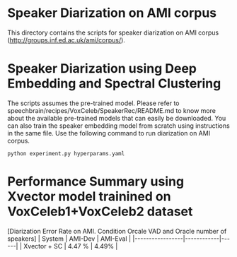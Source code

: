 # Speaker Diarization on AMI corpus
This directory contains the scripts for speaker diarization on AMI corpus (http://groups.inf.ed.ac.uk/ami/corpus/).


# Speaker Diarization using Deep Embedding and Spectral Clustering
The scripts assumes the pre-trained model. Please refer to speechbrain/recipes/VoxCeleb/SpeakerRec/README.md to know more about the available pre-trained models that can easily be downloaded.
You can also train the speaker embedding model from scratch using instructions in the same file. Use the following command to run diarization on AMI corpus.

`python experiment.py hyperparams.yaml`

# Performance Summary using Xvector model trainined on VoxCeleb1+VoxCeleb2 dataset
[Diarization Error Rate on AMI. Condition Orcale VAD and Oracle number of speakers]
| System          | AMI-Dev    | AMI-Eval |
|-----------------|------------|------|
| Xvector + SC  | 4.47 % | 4.49% |
